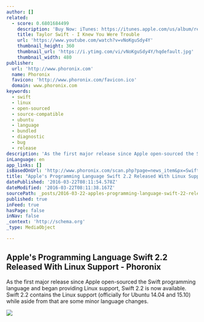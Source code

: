 ```yaml
---
author: []
related:
  - score: 0.6801684499
    description: 'Buy Now: iTunes: https://itunes.apple.com/us/album/red/id571445253 Music video by Taylor Swift performing I Knew You Were Trouble. © 2012 Big Machine Records, LLC'
    title: Taylor Swift - I Knew You Were Trouble
    url: 'https://www.youtube.com/watch?v=vNoKguSdy4Y'
    thumbnail_height: 360
    thumbnail_url: 'https://i.ytimg.com/vi/vNoKguSdy4Y/hqdefault.jpg'
    thumbnail_width: 480
publisher:
  url: 'http://www.phoronix.com'
  name: Phoronix
  favicon: 'http://www.phoronix.com/favicon.ico'
  domain: www.phoronix.com
keywords:
  - swift
  - linux
  - open-sourced
  - source-compatible
  - ubuntu
  - language
  - bundled
  - diagnostic
  - bug
  - release
description: 'As the first major release since Apple open-sourced the Swift programming language and began providing Linux support, Swift 2.2 is now available. Swift 2.2 contains the Linux support (officially for Ubuntu 14.04 and 15.10) while aside from that are some minor language changes.'
inLanguage: en
app_links: []
isBasedOnUrl: 'http://www.phoronix.com/scan.php?page=news_item&px=Swift-2.2-Released'
title: "Apple's Programming Language Swift 2.2 Released With Linux Support - Phoronix"
datePublished: '2016-03-22T08:11:54.578Z'
dateModified: '2016-03-22T08:11:38.167Z'
sourcePath: _posts/2016-03-22-apples-programming-language-swift-22-released-with-linux-s.md
published: true
inFeed: true
hasPage: false
inNav: false
_context: 'http://schema.org'
_type: MediaObject

---
```

<article style=""><h1>Apple's Programming Language Swift 2.2 Released With Linux Support - Phoronix</h1><p>As the first major release since Apple open-sourced the Swift programming language and began providing Linux support, Swift 2.2 is now available. Swift 2.2 contains the Linux support (officially for Ubuntu 14.04 and 15.10) while aside from that are some minor language changes.</p><img src="http://www.phoronix.com/assets/categories/compiler.jpg" /></article>